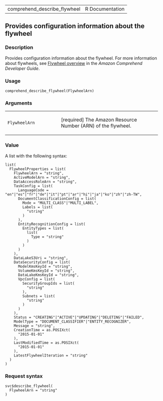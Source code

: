 <table style="width: 100%;">
<tbody>
<tr class="odd">
<td>comprehend_describe_flywheel</td>
<td style="text-align: right;">R Documentation</td>
</tr>
</tbody>
</table>

## Provides configuration information about the flywheel

### Description

Provides configuration information about the flywheel. For more
information about flywheels, see [Flywheel
overview](https://docs.aws.amazon.com/comprehend/latest/dg/flywheels-about.html)
in the *Amazon Comprehend Developer Guide*.

### Usage

    comprehend_describe_flywheel(FlywheelArn)

### Arguments

<table>
<colgroup>
<col style="width: 35%" />
<col style="width: 65%" />
</colgroup>
<tbody>
<tr class="odd">
<td><code
id="comprehend_describe_flywheel_:_FlywheelArn">FlywheelArn</code></td>
<td><p>[required] The Amazon Resource Number (ARN) of the
flywheel.</p></td>
</tr>
</tbody>
</table>

### Value

A list with the following syntax:

    list(
      FlywheelProperties = list(
        FlywheelArn = "string",
        ActiveModelArn = "string",
        DataAccessRoleArn = "string",
        TaskConfig = list(
          LanguageCode = "en"|"es"|"fr"|"de"|"it"|"pt"|"ar"|"hi"|"ja"|"ko"|"zh"|"zh-TW",
          DocumentClassificationConfig = list(
            Mode = "MULTI_CLASS"|"MULTI_LABEL",
            Labels = list(
              "string"
            )
          ),
          EntityRecognitionConfig = list(
            EntityTypes = list(
              list(
                Type = "string"
              )
            )
          )
        ),
        DataLakeS3Uri = "string",
        DataSecurityConfig = list(
          ModelKmsKeyId = "string",
          VolumeKmsKeyId = "string",
          DataLakeKmsKeyId = "string",
          VpcConfig = list(
            SecurityGroupIds = list(
              "string"
            ),
            Subnets = list(
              "string"
            )
          )
        ),
        Status = "CREATING"|"ACTIVE"|"UPDATING"|"DELETING"|"FAILED",
        ModelType = "DOCUMENT_CLASSIFIER"|"ENTITY_RECOGNIZER",
        Message = "string",
        CreationTime = as.POSIXct(
          "2015-01-01"
        ),
        LastModifiedTime = as.POSIXct(
          "2015-01-01"
        ),
        LatestFlywheelIteration = "string"
      )
    )

### Request syntax

    svc$describe_flywheel(
      FlywheelArn = "string"
    )
